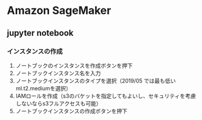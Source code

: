 # Amazon SageMaker
## jupyter notebook
### インスタンスの作成
  1. ノートブックのインスタンスを作成ボタンを押下
  1. ノートブックインスタンス名を入力
  1. ノートブックインスタンスのタイプを選択（2019/05 では最も低いml.t2.mediumを選択）
  1. IAMロールを作成（s3のバケットを指定してもよいし、セキュリティを考慮しないならs3フルアクセスも可能）
  1. ノートブックインスタンスの作成ボタンを押下
